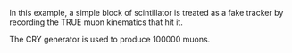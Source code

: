 In this example, a simple block of scintillator is treated as a fake tracker by recording the TRUE muon kinematics that hit it.

The CRY generator is used to produce 100000 muons.